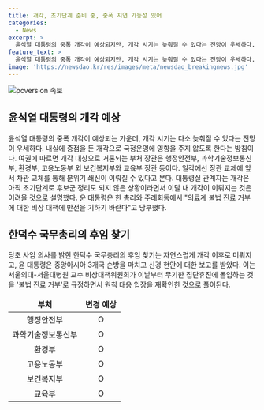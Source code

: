 ```yaml
---
title: 개각, 초기단계 준비 중, 중폭 지연 가능성 있어
categories:
  - News
excerpt: >
  윤석열 대통령의 중폭 개각이 예상되지만, 개각 시기는 늦춰질 수 있다는 전망이 우세하다. 개각 대상으로 거론된 부처 장관은 행정안전부, 과학기술정보통신부, 환경부, 고용노동부, 보건복지부, 교육부 장관 등이며, 실질적인 내실에 중점을 두고 국정운영에 영향을 주지 않도록 하는 방침이다. 개각은 아직 초기단계이며, 이달 내 개각이 이뤄질지는 불투명하다는 것이 대통령실 관계자의 설명이다. 윤 대통령은 국내 현안 외에도 의료계 불법 진료 거부에 대한 비상 대책을 당부했다.
feature_text: >
  윤석열 대통령의 중폭 개각이 예상되지만, 개각 시기는 늦춰질 수 있다는 전망이 우세하다. 개각 대상으로 거론된 부처 장관은 행정안전부, 과학기술정보통신부, 환경부, 고용노동부, 보건복지부, 교육부 장관 등이며, 실질적인 내실에 중점을 두고 국정운영에 영향을 주지 않도록 하는 방침이다. 개각은 아직 초기단계이며, 이달 내 개각이 이뤄질지는 불투명하다는 것이 대통령실 관계자의 설명이다. 윤 대통령은 국내 현안 외에도 의료계 불법 진료 거부에 대한 비상 대책을 당부했다.
image: 'https://newsdao.kr/res/images/meta/newsdao_breakingnews.jpg'
---
```


<p><img src="https://newsdao.kr/res/images/meta/newsdao_breakingnews.jpg" alt="pcversion 속보" /></p>

<h2 data-ke-size="size26">윤석열 대통령의 개각 예상</h2>

<p data-ke-size="size16">윤석열 대통령의 중폭 개각이 예상되는 가운데, 개각 시기는 다소 늦춰질 수 있다는 전망이 우세하다. 내실에 중점을 둔 개각으로 국정운영에 영향을 주지 않도록 한다는 방침이다. 여권에 따르면 개각 대상으로 거론되는 부처 장관은 행정안전부, 과학기술정보통신부, 환경부, 고용노동부 외 보건복지부와 교육부 장관 등이다. 일각에선 장관 교체에 앞서 차관 교체를 통해 분위기 쇄신이 이뤄질 수 있다고 본다. 대통령실 관계자는 개각은 아직 초기단계로 후보군 정리도 되지 않은 상황이라면서 이달 내 개각이 이뤄지는 것은 어려울 것으로 설명했다. 윤 대통령은 한 총리와 주례회동에서 "의료계 불법 진료 거부에 대한 비상 대책에 만전을 기하기 바란다"고 당부했다.</p>

<h2 data-ke-size="size26">한덕수 국무총리의 후임 찾기</h2>

<p data-ke-size="size16">당초 사임 의사를 밝힌 한덕수 국무총리의 후임 찾기는 자연스럽게 개각 이후로 미뤄지고, 윤 대통령은 중앙아시아 3개국 순방을 마치고 신경 현안에 대한 보고를 받았다. 이는 서울의대-서울대병원 교수 비상대책위원회가 이날부터 무기한 집단휴진에 돌입하는 것을 '불법 진료 거부'로 규정하면서 원칙 대응 입장을 재확인한 것으로 풀이된다.</p>

<table>
<thead>
<tr>
<td style="text-align: center; height: 17px;"><b>부처</b></td>
<td style="text-align: center; height: 17px;"><b>변경 예상</b></td>
</tr>
</thead>
<tbody>
<tr>
<td style="text-align: center; height: 17px;">행정안전부</td>
<td style="text-align: center; height: 17px;">O</td>
</tr>
<tr>
<td style="text-align: center; height: 17px;">과학기술정보통신부</td>
<td style="text-align: center; height: 17px;">O</td>
</tr>
<tr>
<td style="text-align: center; height: 17px;">환경부</td>
<td style="text-align: center; height: 17px;">O</td>
</tr>
<tr>
<td style="text-align: center; height: 17px;">고용노동부</td>
<td style="text-align: center; height: 17px;">O</td>
</tr>
<tr>
<td style="text-align: center; height: 17px;">보건복지부</td>
<td style="text-align: center; height: 17px;">O</td>
</tr>
<tr>
<td style="text-align: center; height: 17px;">교육부</td>
<td style="text-align: center; height: 17px;">O</td>
</tr>
</tbody>
</table>

<p data-ke-size="size16">&nbsp;</p>

